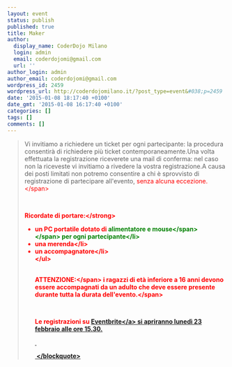 ```yaml
---
layout: event
status: publish
published: true
title: Maker
author:
  display_name: CoderDojo Milano
  login: admin
  email: coderdojomi@gmail.com
  url: ''
author_login: admin
author_email: coderdojomi@gmail.com
wordpress_id: 2459
wordpress_url: http://coderdojomilano.it/?post_type=event&#038;p=2459
date: '2015-01-08 18:17:40 +0100'
date_gmt: '2015-01-08 16:17:40 +0100'
categories: []
tags: []
comments: []
---
```

<blockquote>Vi invitiamo a richiedere&nbsp;un ticket per ogni partecipante: la procedura consentir&agrave; di richiedere pi&ugrave; ticket contemporaneamente.Una volta effettuata la registrazione riceverete una mail di conferma: nel caso non la riceveste vi invitiamo a rivedere la vostra registrazione.A causa dei posti limitati non potremo consentire a chi &egrave; sprovvisto di registrazione di partecipare all'evento,&nbsp;<span style="color: #ff0000;">senza alcuna eccezione.<&#47;span></p>
<p>&nbsp;</p>
<p><strong>Ricordate di portare:<&#47;strong></p>
<ul>
<li>un PC portatile dotato di&nbsp;<span style="font-weight: bold;"><span style="color: #008000;">alimentatore e mouse<&#47;span><&#47;span>&nbsp;per ogni partecipante<&#47;li>
<li>una merenda<&#47;li>
<li>un accompagnatore<&#47;li><br />
<&#47;ul><br />
&nbsp;</p>
<p><span style="font-weight: bold;">ATTENZIONE:<&#47;span>&nbsp;i ragazzi di et&agrave; inferiore a 16 anni devono essere accompagnati da un adulto che<span style="color: #ff0000;">&nbsp;deve essere presente durante tutta la durata dell'evento.<&#47;span></p>
<p>&nbsp;</p>
<p>Le registrazioni su <a href="https:&#47;&#47;www.eventbrite.it&#47;e&#47;biglietti-maker-by-coderdojo-milano-wemake-15852034863" target="_blank">Eventbrite<&#47;a>&nbsp;si apriranno luned&igrave; 23 febbraio alle ore 15.30.</p>
<p>&nbsp;</p>
<p>&nbsp;<&#47;blockquote></p>
